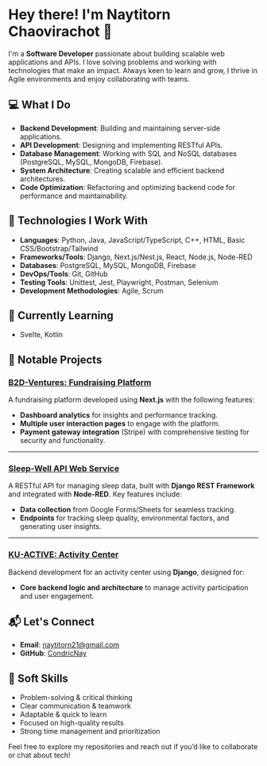 # Hey there! I'm Naytitorn Chaovirachot 👋

I'm a **Software Developer** passionate about building scalable web applications and APIs. I love solving problems and working with technologies that make an impact. Always keen to learn and grow, I thrive in Agile environments and enjoy collaborating with teams.

## 💻 What I Do
- **Backend Development**: Building and maintaining server-side applications.
- **API Development**: Designing and implementing RESTful APIs.
- **Database Management**: Working with SQL and NoSQL databases (PostgreSQL, MySQL, MongoDB, Firebase).
- **System Architecture**: Creating scalable and efficient backend architectures.
- **Code Optimization**: Refactoring and optimizing backend code for performance and maintainability.

## 🔧 Technologies I Work With
- **Languages**: Python, Java, JavaScript/TypeScript, C++, HTML, Basic CSS/Bootstrap/Tailwind
- **Frameworks/Tools**: Django, Next.js/Nest.js, React, Node.js, Node-RED
- **Databases**: PostgreSQL, MySQL, MongoDB, Firebase
- **DevOps/Tools**: Git, GitHub
- **Testing Tools**: Unittest, Jest, Playwright, Postman, Selenium
- **Development Methodologies**: Agile, Scrum

## 🌱 Currently Learning
- Svelte, Kotlin

## 🚀 Notable Projects

### [B2D-Ventures: Fundraising Platform](https://github.com/Sosokker/B2D-Ventures)
A fundraising platform developed using **Next.js** with the following features:
- **Dashboard analytics** for insights and performance tracking.
- **Multiple user interaction pages** to engage with the platform.
- **Payment gateway integration** (Stripe) with comprehensive testing for security and functionality.

---

### [Sleep-Well API Web Service](https://github.com/Nantawat6510545543/sleep-well)
A RESTful API for managing sleep data, built with **Django REST Framework** and integrated with **Node-RED**. Key features include:
- **Data collection** from Google Forms/Sheets for seamless tracking.
- **Endpoints** for tracking sleep quality, environmental factors, and generating user insights.

---

### [KU-ACTIVE: Activity Center](https://github.com/Nantawat6510545543/KU-ACTIVE)
Backend development for an activity center using **Django**, designed for:
- **Core backend logic and architecture** to manage activity participation and user engagement.

## 📬 Let's Connect
- **Email**: naytitorn21@gmail.com
- **GitHub**: [CondricNay](https://github.com/CondricNay)

## 🎯 Soft Skills
- Problem-solving & critical thinking
- Clear communication & teamwork
- Adaptable & quick to learn
- Focused on high-quality results
- Strong time management and prioritization

Feel free to explore my repositories and reach out if you’d like to collaborate or chat about tech!

<!--
**CondricNay/CondricNay** is a ✨ _special_ ✨ repository because its `README.md` (this file) appears on your GitHub profile.

Here are some ideas to get you started:

- 🔭 I’m currently working on ...
- 🌱 I’m currently learning ...
- 👯 I’m looking to collaborate on ...
- 🤔 I’m looking for help with ...
- 💬 Ask me about ...
- 📫 How to reach me: ...
- 😄 Pronouns: ...
- ⚡ Fun fact: ...
-->
